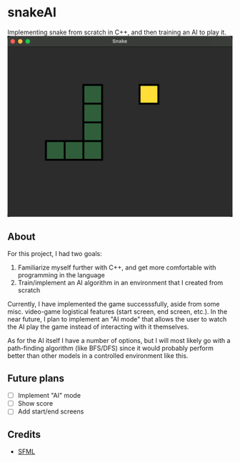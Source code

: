 # snakeAI
Implementing snake from scratch in C++, and then training an AI to play it.
![Screenshot of the game](/photos/screenshot.png)
## About
For this project, I had two goals:

1. Familiarize myself further with C++, and get more comfortable with programming in the language
2. Train/implement an AI algorithm in an environment that I created from scratch

Currently, I have implemented the game successsfully, aside from some misc. video-game logistical features (start screen, end screen, etc.). In the near future, I plan to implement an "AI mode" that allows the user to watch the AI play the game instead of interacting with it themselves.

As for the AI itself I have a number of options, but I will most likely go with a path-finding algorithm (like BFS/DFS) since it would probably perform better than other models in a controlled environment like this.

## Future plans
- [ ] Implement "AI" mode
- [ ] Show score
- [ ] Add start/end screens

## Credits
* [SFML](https://www.sfml-dev.org/index.php)
